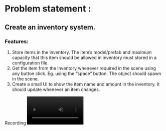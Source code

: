# Problem statement :
## Create an inventory system.
### Features:
1. Store items in the inventory. The item’s model/prefab and maximum capacity
that this item should be allowed in inventory must stored in a configuration
file.
2. Get the item from the inventory whenever required in the scene using any
button click. Eg. using the “space” button. The object should spawn in the
scene.
3. Create a small UI to show the item name and amount in the inventory. It
should update whenever an item changes.


Recording 
<video src='Assets\Recording 2024-01-29 221936.mp4' width=180/>